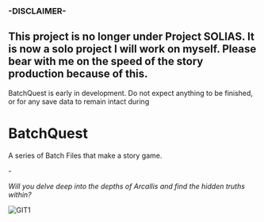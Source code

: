 <!--- 

MESSAGE FOR LOCAL INSTALLS: Please make sure to run BatchQuest.bat when you want to play the game. That is how it is meant to be played. 
And as always, have fun!

<3 - ZER0

--->




### -DISCLAIMER-
This project is no longer under Project SOLIAS. It is now a solo project I will work on myself. Please bear with me on the speed of the story production because of this.
-
BatchQuest is early in development. Do not expect anything to be finished, or for any save data to remain intact during 

# BatchQuest
A series of Batch Files that make a story game.

\-

*Will you delve deep into the depths of Arcallis and find the hidden truths within?*

![GIT1](https://user-images.githubusercontent.com/116678675/197891071-a51562c0-abe4-486b-981a-de568540716c.png)

